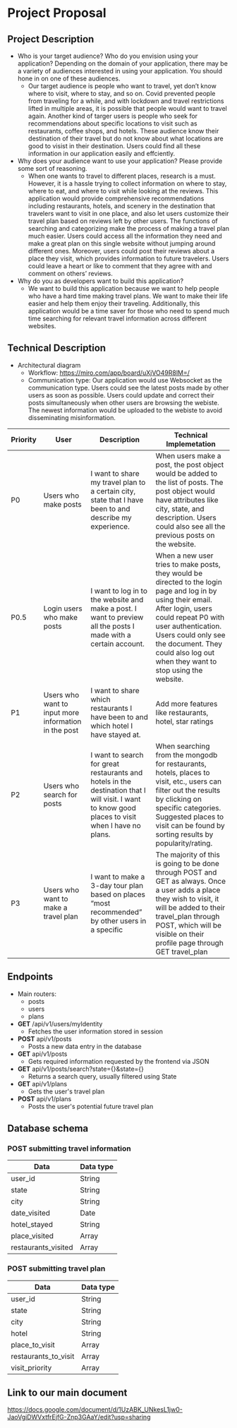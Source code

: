 # Project Proposal
## Project Description
* Who is your target audience?  Who do you envision using your application? Depending on the domain of your application, there may be a variety of audiences interested in using your application.  You should hone in on one of these audiences.
    * Our target audience is people who want to travel, yet don’t know where to visit, where to stay, and so on. Covid prevented people from traveling for a while, and with lockdown and travel restrictions lifted in multiple areas, it is possible that people would want to travel again. Another kind of targer users is people who seek for recommendations about specific locations to visit such as restaurants, coffee shops, and hotels. These audience know their destination of their travel but do not know about what locations are good to visist in their destination. Users could find all these information in our application easily and effciently.
* Why does your audience want to use your application? Please provide some sort of reasoning. 
    * When one wants to travel to different places, research is a must. However, it is a hassle trying to collect information on where to stay, where to eat, and where to visit while looking at the reviews. This application would provide comprehensive recommendations including restaurants, hotels, and scenery in the destination that travelers want to visit in one place, and also let users customize their travel plan based on reviews left by other users. The functions of searching and categorizing make the process of making a travel plan much easier. Users could access all the information they need and make a great plan on this single website without jumping around different ones. Moreover, users could post their reviews about a place they visit, which provides information to future travelers. Users could leave a heart or like to comment that they agree with and comment on others’ reviews.
* Why do you as developers want to build this application?
    * We want to build this application because we want to help people who have a hard time making travel plans. We want to make their life easier and help them enjoy their traveling.
Additionally, this application would be a time saver for those who need to spend much time searching for relevant travel information across different websites.



## Technical Description
- Architectural diagram
    - Workflow: https://miro.com/app/board/uXjVO49R8lM=/
    - Communication type: 
      Our application would use Websocket as the communication type. Users could see the latest posts made by other users as soon as possible. Users could update and correct their posts simultaneously when other users are browsing the webiste. The newest information would be uploaded to the webiste to avoid disseminating misinformation.

| __Priority__ | __User__ | __Description__ | __Technical Implemetation__ |
|----------|------|-------------|-------------------------|
| P0  | Users who make posts | I want to share my travel plan to a certain city, state that I have been to and describe my experience. |  When users make a post, the post object would be added to the list of posts. The post object would have attributes like city, state, and description. Users could also see all the previous posts on the website. |
| P0.5 | Login users who make posts | I want to log in to the website and make a post. I want to preview all the posts I made with a certain account. | When a new user tries to make posts, they would be directed to the login page and log in by using their email. After login, users could repeat P0 with user authentication. Users could only see the document. They could also log out when they want to stop using the website. |
| P1 | Users who want to input more information in the post | I want to share which restaurants I have been to and which hotel I have stayed at. | Add more features like restaurants, hotel, star ratings |
| P2 | Users who search for posts | I want to search for great restaurants and hotels in the destination that I will visit. I want to know good places to visit when I have no plans. | When searching from the mongodb for restaurants, hotels, places to visit, etc., users can filter out the results by clicking on specific categories. Suggested places to visit can be found by sorting results by popularity/rating. |
| P3 | Users who want to make a travel plan | I want to make a 3-day tour plan based on places “most recommended” by other users in a specific | The majority of this is going to be done through POST and GET as always. Once a user adds a place they wish to visit, it will be added to their travel_plan through POST, which will be visible on their profile page through GET travel_plan |



## Endpoints
   * Main routers:
      * posts
      * users
      * plans
   * __GET__ /api/v1/users/myIdentity
      * Fetches the user information stored in session 
   * __POST__ api/v1/posts
      * Posts a new data entry in the database
   * __GET__ api/v1/posts
      * Gets required information requested by the frontend via JSON
   * __GET__ api/v1/posts/search?state={}&state={}
      * Returns a search query, usually filtered using State
   * __GET__ api/v1/plans
      * Gets the user's travel plan
   * __POST__ api/v1/plans
      * Posts the user's potential future travel plan
   



## Database schema
### __POST__ submitting travel information
| __Data__ | __Data type__ |
|------|------|
| user_id | String |
| state | String |
| city | String |
| date_visited | Date |
| hotel_stayed | String |
| place_visited | Array |
| restaurants_visited | Array |

### __POST__ submitting travel plan
| __Data__ | __Data type__ |
|------|------|
| user_id | String |
| state | String |
| city | String |
| hotel| String |
| place_to_visit | Array |
| restaurants_to_visit | Array |
| visit_priority | Array |

## Link to our main document
https://docs.google.com/document/d/1UzABK_UNkesL1jw0-JaoVgiDWVxtfrEjfG-Znp3GAaY/edit?usp=sharing
